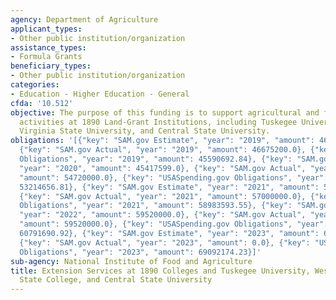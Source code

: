 ```yaml
---
agency: Department of Agriculture
applicant_types:
- Other public institution/organization
assistance_types:
- Formula Grants
beneficiary_types:
- Other public institution/organization
categories:
- Education - Higher Education - General
cfda: '10.512'
objective: The purpose of this funding is to support agricultural and forestry extension
  activities at 1890 Land-Grant Institutions, including Tuskegee University, West
  Virginia State University, and Central State University.
obligations: '[{"key": "SAM.gov Estimate", "year": "2019", "amount": 46675200.0},
  {"key": "SAM.gov Actual", "year": "2019", "amount": 46675200.0}, {"key": "USASpending.gov
  Obligations", "year": "2019", "amount": 45590692.84}, {"key": "SAM.gov Estimate",
  "year": "2020", "amount": 45417599.0}, {"key": "SAM.gov Actual", "year": "2020",
  "amount": 54720000.0}, {"key": "USASpending.gov Obligations", "year": "2020", "amount":
  53214656.81}, {"key": "SAM.gov Estimate", "year": "2021", "amount": 57000000.0},
  {"key": "SAM.gov Actual", "year": "2021", "amount": 57000000.0}, {"key": "USASpending.gov
  Obligations", "year": "2021", "amount": 58983593.55}, {"key": "SAM.gov Estimate",
  "year": "2022", "amount": 59520000.0}, {"key": "SAM.gov Actual", "year": "2022",
  "amount": 59520000.0}, {"key": "USASpending.gov Obligations", "year": "2022", "amount":
  60791690.92}, {"key": "SAM.gov Estimate", "year": "2023", "amount": 62400000.0},
  {"key": "SAM.gov Actual", "year": "2023", "amount": 0.0}, {"key": "USASpending.gov
  Obligations", "year": "2023", "amount": 69092174.23}]'
sub-agency: National Institute of Food and Agriculture
title: Extension Services at 1890 Colleges and Tuskegee University, West Virginia
  State College, and Central State University
---
```

